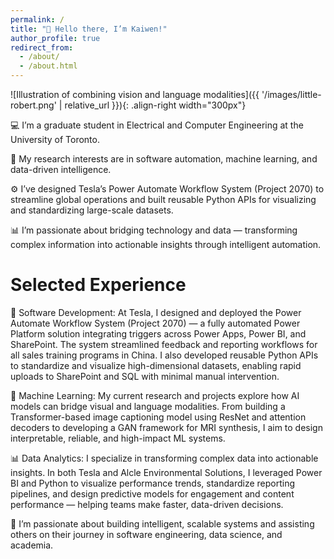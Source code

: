 ```yaml
---
permalink: /
title: "👋 Hello there, I’m Kaiwen!"
author_profile: true
redirect_from: 
  - /about/
  - /about.html
---
```




![Illustration of combining vision and language modalities]({{ '/images/little-robert.png' | relative_url }}){: .align-right width="300px"}


💻 I’m a graduate student in Electrical and Computer Engineering at the University of Toronto.

🧠 My research interests are in software automation, machine learning, and data-driven intelligence.

⚙️ I’ve designed Tesla’s Power Automate Workflow System (Project 2070) to streamline global operations and built reusable Python APIs for visualizing and standardizing large-scale datasets.

📊 I’m passionate about bridging technology and data — transforming complex information into actionable insights through intelligent automation.



Selected Experience
======
🧩 Software Development:
At Tesla, I designed and deployed the Power Automate Workflow System (Project 2070) — a fully automated Power Platform solution integrating triggers across Power Apps, Power BI, and SharePoint. The system streamlined feedback and reporting workflows for all sales training programs in China. I also developed reusable Python APIs to standardize and visualize high-dimensional datasets, enabling rapid uploads to SharePoint and SQL with minimal manual intervention.

🤖 Machine Learning:
My current research and projects explore how AI models can bridge visual and language modalities. From building a Transformer-based image captioning model using ResNet and attention decoders to developing a GAN framework for MRI synthesis, I aim to design interpretable, reliable, and high-impact ML systems.

📊 Data Analytics:
I specialize in transforming complex data into actionable insights. In both Tesla and Alcle Environmental Solutions, I leveraged Power BI and Python to visualize performance trends, standardize reporting pipelines, and design predictive models for engagement and content performance — helping teams make faster, data-driven decisions.

🌱 I’m passionate about building intelligent, scalable systems and assisting others on their journey in software engineering, data science, and academia.







